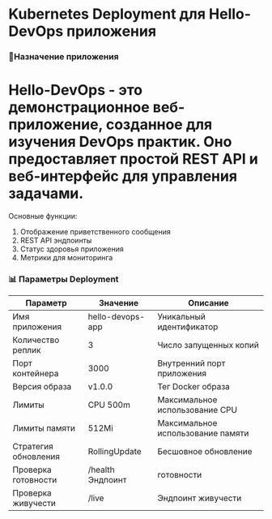 # Kubernetes Deployment для Hello-DevOps приложения
### 🎯Назначение приложения
# Hello-DevOps - это демонстрационное веб-приложение, созданное для изучения DevOps практик. Оно предоставляет простой REST API и веб-интерфейс для управления задачами.

Основные функции:

1. Отображение приветственного сообщения
2. REST API эндпоинты
3. Статус здоровья приложения
4. Метрики для мониторинга
   
### 📊 Параметры Deployment
|Параметр|Значение|	Описание|
|---|---|---|
|Имя приложения|	hello-devops-app|	Уникальный идентификатор|
|Количество реплик|	3|	Число запущенных копий|
|Порт контейнера|	3000|	Внутренний порт приложения|
|Версия образа|	v1.0.0|	Тег Docker образа|
|Лимиты| CPU	500m|	Максимальное использование CPU|
|Лимиты памяти|	512Mi|	Максимальное использование памяти|
|Стратегия обновления|	RollingUpdate|	Бесшовное обновление|
|Проверка готовности|	/health	Эндпоинт| готовности|
|Проверка живучести|	/live|	Эндпоинт живучести|
